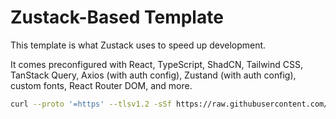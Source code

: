 # Zustack-Based Template

This template is what Zustack uses to speed up development.

It comes preconfigured with React, TypeScript, ShadCN, Tailwind CSS, 
TanStack Query, Axios (with auth config), Zustand (with auth config), custom fonts, 
React Router DOM, and more.

```bash
curl --proto '=https' --tlsv1.2 -sSf https://raw.githubusercontent.com/zustack/ui/main/run.sh | sh
```
